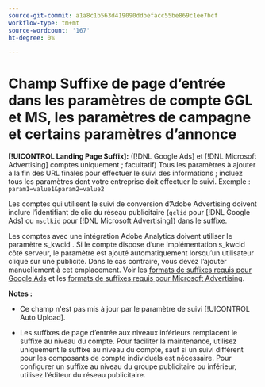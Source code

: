 ```yaml
---
source-git-commit: a1a8c1b563d419090ddbefacc55be869c1ee7bcf
workflow-type: tm+mt
source-wordcount: '167'
ht-degree: 0%

---
```

# Champ Suffixe de page d’entrée dans les paramètres de compte GGL et MS, les paramètres de campagne et certains paramètres d’annonce

**[!UICONTROL Landing Page Suffix]:** ([!DNL Google Ads] et [!DNL Microsoft Advertising] comptes uniquement ; facultatif) Tous les paramètres à ajouter à la fin des URL finales pour effectuer le suivi des informations ; incluez tous les paramètres dont votre entreprise doit effectuer le suivi. Exemple : `param1=value1&param2=value2`

Les comptes qui utilisent le suivi de conversion d’Adobe Advertising doivent inclure l’identifiant de clic du réseau publicitaire (`gclid` pour [!DNL Google Ads] ou `msclkid` pour [!DNL Microsoft Advertising]) dans le suffixe.

Les comptes avec une intégration Adobe Analytics doivent utiliser le paramètre s_kwcid . Si le compte dispose d’une implémentation s_kwcid côté serveur, le paramètre est ajouté automatiquement lorsqu’un utilisateur clique sur une publicité. Dans le cas contraire, vous devez l’ajouter manuellement à cet emplacement. Voir les [formats de suffixes requis pour Google Ads](/help/search-social-commerce/tracking/formats-click-tracking-google.md) et les [ formats de suffixes requis pour Microsoft Advertising](/help/search-social-commerce/tracking/formats-click-tracking-microsoft.md).

**Notes :**

* Ce champ n&#39;est pas mis à jour par le paramètre de suivi [!UICONTROL Auto Upload].

* Les suffixes de page d’entrée aux niveaux inférieurs remplacent le suffixe au niveau du compte. Pour faciliter la maintenance, utilisez uniquement le suffixe au niveau du compte, sauf si un suivi différent pour les composants de compte individuels est nécessaire. Pour configurer un suffixe au niveau du groupe publicitaire ou inférieur, utilisez l’éditeur du réseau publicitaire.
